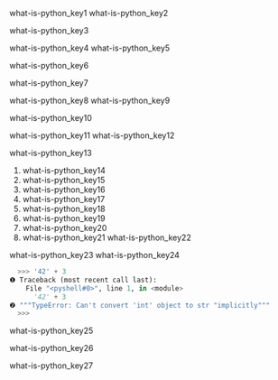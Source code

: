 what-is-python_key1
what-is-python_key2


what-is-python_key3


what-is-python_key4
what-is-python_key5


what-is-python_key6



what-is-python_key7



what-is-python_key8
what-is-python_key9


what-is-python_key10


what-is-python_key11
what-is-python_key12


what-is-python_key13
1. what-is-python_key14
2. what-is-python_key15
3. what-is-python_key16
4. what-is-python_key17
5. what-is-python_key18
6. what-is-python_key19
7. what-is-python_key20
8. what-is-python_key21
what-is-python_key22


what-is-python_key23
what-is-python_key24


```python
  >>> '42' + 3
❶ Traceback (most recent call last):
    File "<pyshell#0>", line 1, in <module>
      '42' + 3
❷ """TypeError: Can't convert 'int' object to str "implicitly"""
  >>>
  ```
what-is-python_key25



what-is-python_key26


what-is-python_key27
